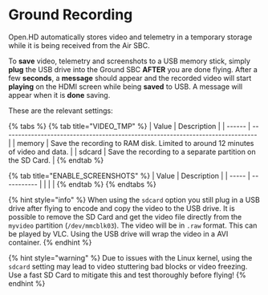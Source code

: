 # Ground Recording

Open.HD automatically stores video and telemetry in a temporary storage while it is being received from the Air SBC.&#x20;

To **save** video, telemetry and screenshots to a USB memory stick, simply **plug** the USB drive into the Ground SBC **AFTER** you are done flying. After a few **seconds**, a **message** should appear and the recorded video will start **playing** on the HDMI screen while being **saved** to USB. A message will appear when it is **done** saving.

These are the relevant settings:

{% tabs %}
{% tab title="VIDEO_TMP" %}
| Value  | Description                                                                     |
| ------ | ------------------------------------------------------------------------------- |
| memory | Save the recording to RAM disk. Limited to around 12 minutes of video and data. |
| sdcard | Save the recording to a separate partition on the SD Card.                      |
{% endtab %}

{% tab title="ENABLE_SCREENSHOTS" %}
| Value | Description |
| ----- | ----------- |
|       |             |
{% endtab %}
{% endtabs %}

{% hint style="info" %}
When using the `sdcard` option you still plug in a USB drive after flying to encode and copy the video to the USB drive. It is possible to remove the SD Card and get the video file directly from the `myvideo` partition (`/dev/mmcblk03`). The video will be in `.raw` format. This can be played by VLC. Using the USB drive will wrap the video in a AVI container.
{% endhint %}

{% hint style="warning" %}
Due to issues with the Linux kernel, using the `sdcard` setting may lead to video stuttering bad blocks or video freezing. Use a fast SD Card to mitigate this and test thoroughly before flying!
{% endhint %}
